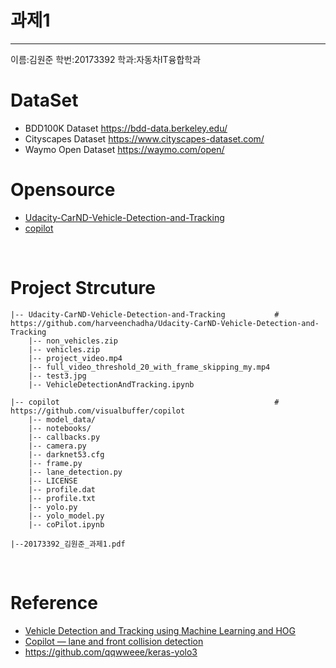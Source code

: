 # 과제1 
-----------------------------------------------------------------------
이름:김원준 학번:20173392 학과:자동차IT융합학과

# DataSet
- BDD100K Dataset https://bdd-data.berkeley.edu/
- Cityscapes Dataset https://www.cityscapes-dataset.com/
- Waymo Open Dataset https://waymo.com/open/

# Opensource 
- [Udacity-CarND-Vehicle-Detection-and-Tracking](https://github.com/harveenchadha/Udacity-CarND-Vehicle-Detection-and-Tracking)
- [copilot](https://github.com/visualbuffer/copilot)


<br>

# Project Strcuture
```
|-- Udacity-CarND-Vehicle-Detection-and-Tracking           #  https://github.com/harveenchadha/Udacity-CarND-Vehicle-Detection-and-Tracking
    |-- non_vehicles.zip
    |-- vehicles.zip
    |-- project_video.mp4
    |-- full_video_threshold_20_with_frame_skipping_my.mp4
    |-- test3.jpg
    |-- VehicleDetectionAndTracking.ipynb

|-- copilot                                                #  https://github.com/visualbuffer/copilot
    |-- model_data/        
    |-- notebooks/
    |-- callbacks.py 
    |-- camera.py
    |-- darknet53.cfg           
    |-- frame.py             
    |-- lane_detection.py       
    |-- LICENSE         
    |-- profile.dat      
    |-- profile.txt           
    |-- yolo.py           
    |-- yolo_model.py
    |-- coPilot.ipynb
    
|--20173392_김원준_과제1.pdf

```

<br>


# Reference
- [Vehicle Detection and Tracking using Machine Learning and HOG
](https://towardsdatascience.com/vehicle-detection-and-tracking-using-machine-learning-and-hog-f4a8995fc30a)
- [Copilot — lane and front collision detection](https://towardsdatascience.com/copilot-driving-assistance-635e1a50f14)
- https://github.com/qqwweee/keras-yolo3
